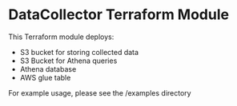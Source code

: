 # DataCollector Terraform Module

This Terraform module deploys:
 - S3 bucket for storing collected data
 - S3 Bucket for Athena queries
 - Athena database
 - AWS glue table

For example usage, please see the /examples directory